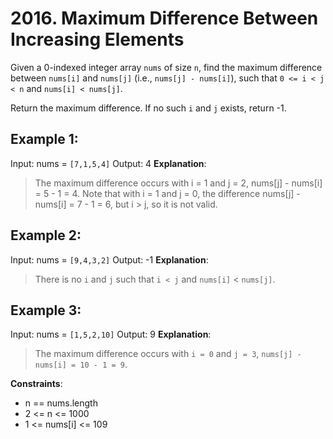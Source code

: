 # 2016. Maximum Difference Between Increasing Elements
Given a 0-indexed integer array `nums` of size `n`, find the maximum difference between `nums[i]` and `nums[j]` (i.e., `nums[j] - nums[i]`), such that `0 <= i < j < n` and `nums[i] < nums[j]`.

Return the maximum difference. If no such `i` and `j` exists, return -1.


## Example 1:

Input: nums = `[7,1,5,4]`
Output: 4
**Explanation**:
> The maximum difference occurs with i = 1 and j = 2, nums[j] - nums[i] = 5 - 1 = 4.
Note that with i = 1 and j = 0, the difference nums[j] - nums[i] = 7 - 1 = 6, but i > j, so it is not valid.

## Example 2:

Input: nums = `[9,4,3,2]`
Output: -1
**Explanation**:
> There is no `i` and `j` such that `i < j` and `nums[i]` < `nums[j]`.

## Example 3:

Input: nums = `[1,5,2,10]`
Output: 9
**Explanation**:
> The maximum difference occurs with `i = 0` and `j = 3`, `nums[j] - nums[i] = 10 - 1 = 9`.
 

**Constraints**:
- n == nums.length
- 2 <= n <= 1000
- 1 <= nums[i] <= 109
